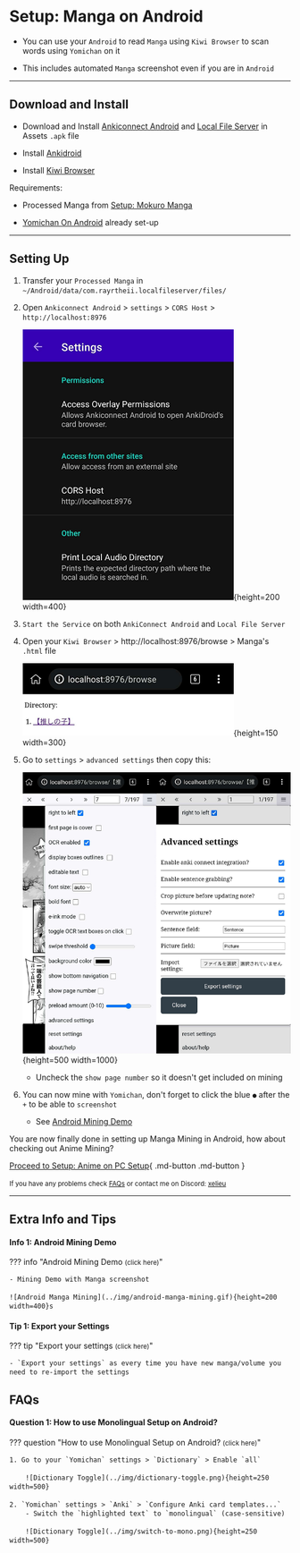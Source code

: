 # Setup: Manga on Android

- You can use your `Android` to read `Manga` using `Kiwi Browser` to scan words using `Yomichan` on it

- This includes automated `Manga` screenshot even if you are in `Android`

---

## Download and Install

- Download and Install [Ankiconnect Android](https://drive.google.com/drive/folders/1LG1e4mUmBivgW_ebaP0M2HljlHVclNEg?usp=sharing) and [Local File Server](https://github.com/Aquafina-water-bottle/LocalFileServerAndroid/releases/latest) in Assets `.apk` file

- Install [Ankidroid](https://play.google.com/store/apps/details?id=com.ichi2.anki)

- Install [Kiwi Browser](https://play.google.com/store/apps/details?id=com.kiwibrowser.browser&hl=en_US)

Requirements:

- Processed Manga from [Setup: Mokuro Manga](https://xelieu.github.io/jp-lazy-guide/setupMangaOnPC/#setup-mokuro-manga)

- [Yomichan On Android](https://xelieu.github.io/jp-lazy-guide/setupYomichanOnAndroid/) already set-up

---

## Setting Up

1. Transfer your `Processed Manga` in `~/Android/data/com.rayrtheii.localfileserver/files/`

2. Open `Ankiconnect Android` > `settings` > `CORS Host` > `http://localhost:8976`

    ![CORS Host](../img/cors-host.png){height=200 width=400}

3. `Start the Service` on both `AnkiConnect Android` and `Local File Server`

4. Open your `Kiwi Browser` > http://localhost:8976/browse > Manga's `.html` file

    ![Manga Android HTML File](../img/android-html-file.png){height=150 width=300}

5. Go to `settings` > `advanced settings` then copy this:

    ![Manga Android HTML File](../img/android-mokuro-settings.png){height=500 width=1000}

    - Uncheck the `show page number` so it doesn't get included on mining

6. You can now mine with `Yomichan`, don't forget to click the blue `●` after the `+` to be able to `screenshot`
    
    - See [Android Mining Demo](https://xelieu.github.io/jp-lazy-guide/setupMangaOnAndroid/#info-1-android-mining-demo)


You are now finally done in setting up Manga Mining in Android, how about checking out Anime Mining?

[Proceed to Setup: Anime on PC Setup](setupAnimeOnPC.md){ .md-button .md-button }

<small>If you have any problems check [FAQs](https://xelieu.github.io/jp-lazy-guide/setupMangaOnAndroid/#faqs) or contact me on Discord: [xelieu](https://www.discordapp.com/users/719459399168426054)</small>

---

## Extra Info and Tips

#### Info 1: Android Mining Demo

??? info "Android Mining Demo <small>(click here)</small>"

    - Mining Demo with Manga screenshot

    ![Android Manga Mining](../img/android-manga-mining.gif){height=200 width=400}s

#### Tip 1: Export your Settings

??? tip "Export your settings <small>(click here)</small>"

    - `Export your settings` as every time you have new manga/volume you need to re-import the settings

## FAQs

#### Question 1: How to use Monolingual Setup on Android?

??? question "How to use Monolingual Setup on Android? <small>(click here)</small>"

    1. Go to your `Yomichan` settings > `Dictionary` > Enable `all`

        ![Dictionary Toggle](../img/dictionary-toggle.png){height=250 width=500}

    2. `Yomichan` settings > `Anki` > `Configure Anki card templates...`
        - Switch the `highlighted text` to `monolingual` (case-sensitive)

        ![Dictionary Toggle](../img/switch-to-mono.png){height=250 width=500}